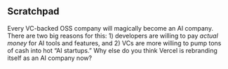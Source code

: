 ## Scratchpad

Every VC-backed OSS company will magically become an AI company. There are two big reasons for this: 1) developers are willing to pay *actual money* for AI tools and features, and 2) VCs are more willing to pump tons of cash into hot “AI startups.” Why else do you think Vercel is rebranding itself as an AI company now?